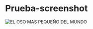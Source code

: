 # Prueba-screenshot

![EL OSO MAS PEQUEÑO DEL MUNDO](https://user-images.githubusercontent.com/94653097/144522142-f1c76dd3-23cc-4e10-a183-8ba877394704.png)
